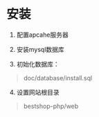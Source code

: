 # 安装

 1. 配置apcahe服务器

 2. 安装mysql数据库
 
 3.  初始化数据库：
 
 > doc/database/install.sql
 
 
 4. 设置网站根目录
 
 > bestshop-php/web
 
 
 
 